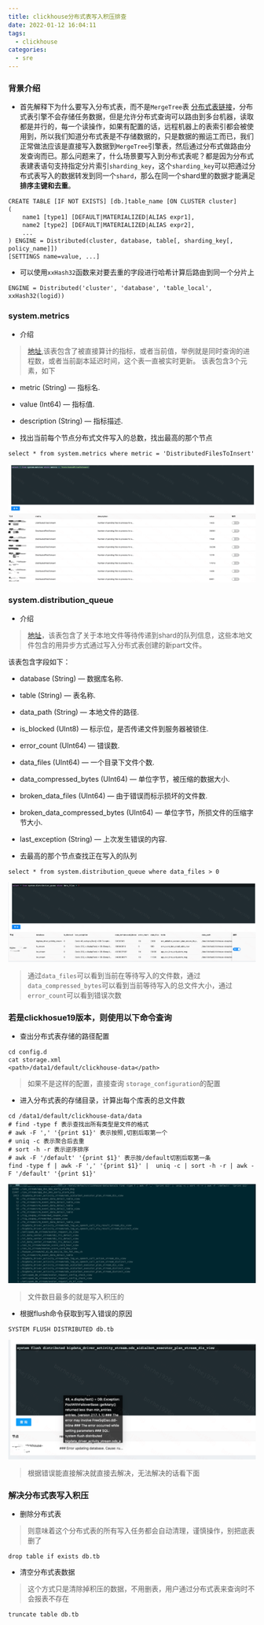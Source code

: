 ```yaml
---
title: clickhouse分布式表写入积压排查
date: 2022-01-12 16:04:11
tags:
  - clickhouse
categories:
  - sre
---
```

### 背景介绍
+ 首先解释下为什么要写入分布式表，而不是`MergeTree`表
[分布式表链接](https://clickhouse.com/docs/en/engines/table-engines/special/distributed/)，分布式表引擎不会存储任务数据，但是允许分布式查询可以路由到多台机器，读取都是并行的，每一个读操作，如果有配置的话，远程机器上的表索引都会被使用到，所以我们知道分布式表是不存储数据的，只是数据的搬运工而已，我们正常做法应该是直接写入数据到`MergeTree`引擎表，然后通过分布式做路由分发查询而已。那么问题来了，什么场景要写入到分布式表呢？都是因为分布式表建表语句支持指定分片索引`sharding_key`，这个`sharding_key`可以把通过分布式表写入的数据转发到同一个`shard`，那么在同一个shard里的数据才能满足**排序主键和去重**。
```
CREATE TABLE [IF NOT EXISTS] [db.]table_name [ON CLUSTER cluster]
(
    name1 [type1] [DEFAULT|MATERIALIZED|ALIAS expr1],
    name2 [type2] [DEFAULT|MATERIALIZED|ALIAS expr2],
    ...
) ENGINE = Distributed(cluster, database, table[, sharding_key[, policy_name]])
[SETTINGS name=value, ...]
```
+ 可以使用`xxHash32`函数来对要去重的字段进行哈希计算后路由到同一个分片上
```
ENGINE = Distributed('cluster', 'database', 'table_local', xxHash32(logid))
```

### system.metrics
+ 介绍
> [地址](https://clickhouse.com/docs/en/operations/system-tables/metrics/),该表包含了被直接算计的指标，或者当前值，举例就是同时查询的进程数，或者当前副本延迟时间，这个表一直被实时更新。
该表包含3个元素，如下
  + metric (String) — 指标名.
  + value (Int64) — 指标值.
  + description (String) — 指标描述.

+ 找出当前每个节点分布式文件写入的总数，找出最高的那个节点
```
select * from system.metrics where metric = 'DistributedFilesToInsert'
```
![clickhouse](/images/clickhouse/distribute/1.png)

### system.distribution_queue
+ 介绍
> [地址](https://clickhouse.com/docs/en/operations/system-tables/distribution_queue/)，该表包含了关于本地文件等待传递到shard的队列信息，这些本地文件包含的用异步方式通过写入分布式表创建的新part文件。  

该表包含字段如下：
  + database (String) — 数据库名称.

  + table (String) — 表名称.

  + data_path (String) — 本地文件的路径.

  + is_blocked (UInt8) — 标示位，是否传递文件到服务器被锁住.

  + error_count (UInt64) — 错误数.

  + data_files (UInt64) — 一个目录下文件个数.

  + data_compressed_bytes (UInt64) — 单位字节，被压缩的数据大小.

  + broken_data_files (UInt64) — 由于错误而标示损坏的文件数.

  + broken_data_compressed_bytes (UInt64) — 单位字节，所损文件的压缩字节大小.

  + last_exception (String) — 上次发生错误的内容.

+ 去最高的那个节点查找正在写入的队列
```
select * from system.distribution_queue where data_files > 0
```
![clickhouse](/images/clickhouse/distribute/2.png)
> 通过`data_files`可以看到当前在等待写入的文件数，通过`data_compressed_bytes`可以看到当前等待写入的总文件大小，通过`error_count`可以看到错误次数  

### 若是clickhosue19版本，则使用以下命令查询
+ 查出分布式表存储的路径配置
```
cd config.d
cat storage.xml
<path>/data1/default/clickhouse-data</path>
```
> 如果不是这样的配置，直接查询 `storage_configuration`的配置
+ 进入分布式表的存储目录，计算出每个库表的总文件数
```
cd /data1/default/clickhouse-data/data
# find -type f 表示查找出所有类型是文件的格式
# awk -F ',' '{print $1}' 表示按照,切割后取第一个
# uniq -c 表示聚合后去重
# sort -h -r 表示逆序排序
# awk -F '/default' '{print $1}' 表示按/default切割后取第一条
find -type f | awk -F ',' '{print $1}' |  uniq -c | sort -h -r | awk -F '/default' '{print $1}'
```
![clickhouse](/images/clickhouse/distribute/3.png)
> 文件数目最多的就是写入积压的

+ 根据flush命令获取到写入错误的原因
```
SYSTEM FLUSH DISTRIBUTED db.tb
```
![clickhouse](/images/clickhouse/distribute/4.png)
> 根据错误能直接解决就直接去解决，无法解决的话看下面
### 解决分布式表写入积压
+ 删除分布式表
> 则意味着这个分布式表的所有写入任务都会自动清理，谨慎操作，别把底表删了
```
drop table if exists db.tb
```
+ 清空分布式表数据
> 这个方式只是清除掉积压的数据，不用删表，用户通过分布式表来查询时不会报表不存在
```
truncate table db.tb
```